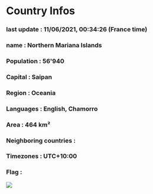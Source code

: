 # Country  Infos
### last update : 11/06/2021, 00:34:26 (France time)

### name : Northern Mariana Islands
### Population : 56'940
### Capital : Saipan
### Region : Oceania
### Languages : English, Chamorro
### Area : 464 km²
### Neighboring countries : 
### Timezones : UTC+10:00

### Flag :
![](https://restcountries.eu/data/mnp.svg)